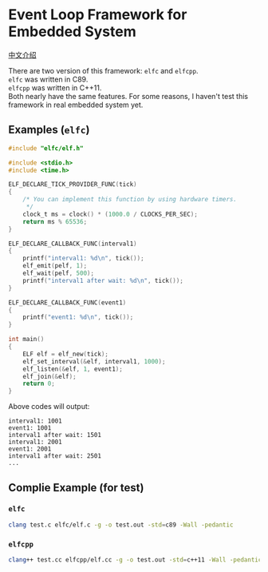 # Event Loop Framework for Embedded System

[中文介绍](./README.zh-CN.md)

There are two version of this framework: `elfc` and `elfcpp`.  
`elfc` was written in C89.  
`elfcpp` was written in C++11.  
Both nearly have the same features.
For some reasons, I haven't test this framework in real embedded system yet.

## Examples (`elfc`)

```C
#include "elfc/elf.h"

#include <stdio.h>
#include <time.h>

ELF_DECLARE_TICK_PROVIDER_FUNC(tick)
{
    /* You can implement this function by using hardware timers.
     */
    clock_t ms = clock() * (1000.0 / CLOCKS_PER_SEC);
    return ms % 65536;
}

ELF_DECLARE_CALLBACK_FUNC(interval1)
{
    printf("interval1: %d\n", tick());
    elf_emit(pelf, 1);
    elf_wait(pelf, 500);
    printf("interval1 after wait: %d\n", tick());
}

ELF_DECLARE_CALLBACK_FUNC(event1)
{
    printf("event1: %d\n", tick());
}

int main()
{
    ELF elf = elf_new(tick);
    elf_set_interval(&elf, interval1, 1000);
    elf_listen(&elf, 1, event1);
    elf_join(&elf);
    return 0;
}
```
Above codes will output:  
```
interval1: 1001
event1: 1001
interval1 after wait: 1501
interval1: 2001
event1: 2001
interval1 after wait: 2501
...
```

## Complie Example (for test)

### `elfc`
```bash
clang test.c elfc/elf.c -g -o test.out -std=c89 -Wall -pedantic
```

### `elfcpp`
```bash
clang++ test.cc elfcpp/elf.cc -g -o test.out -std=c++11 -Wall -pedantic
```